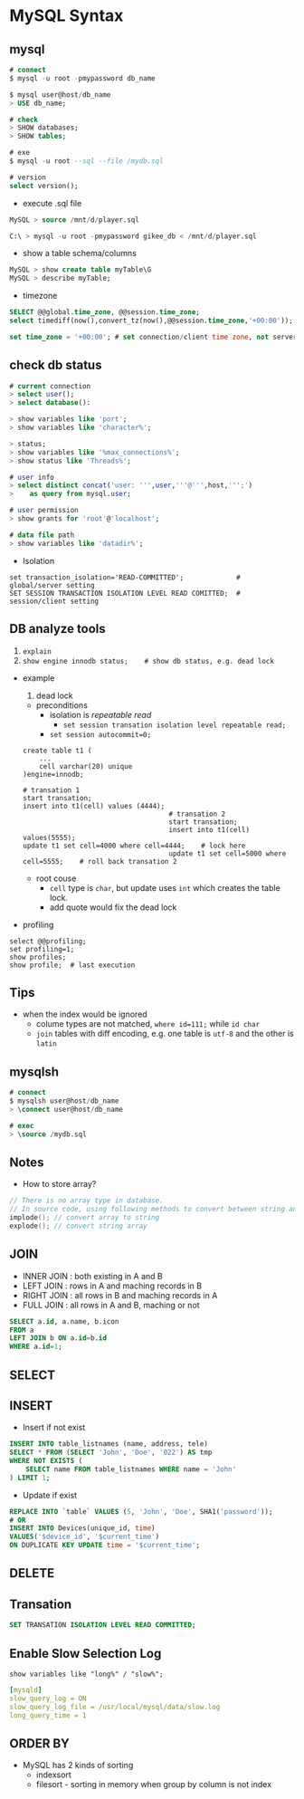 # MySQL Syntax 

## mysql

```SQL
# connect
$ mysql -u root -pmypassword db_name

$ mysql user@host/db_name
> USE db_name;

# check
> SHOW databases;
> SHOW tables;

# exe
$ mysql -u root --sql --file /mydb.sql

# version
select version();

```

* execute .sql file
```SQL
MySQL > source /mnt/d/player.sql

C:\ > mysql -u root -pmypassword gikee_db < /mnt/d/player.sql

```

* show a table schema/columns
```SQL
MySQL > show create table myTable\G
MySQL > describe myTable;
```


* timezone
```SQL
SELECT @@global.time_zone, @@session.time_zone;
select timediff(now(),convert_tz(now(),@@session.time_zone,'+00:00'));

set time_zone = '+00:00'; # set connection/client time zone, not server's
```

## check db status

```SQL
# current connection
> select user();
> select database():

> show variables like 'port';
> show variables like 'character%';

> status;
> show variables like '%max_connections%';
> show status like 'Threads%';

# user info
> select distinct concat('user: ''',user,'''@''',host,''';')
>    as query from mysql.user;

# user permission
> show grants for 'root'@'localhost';

# data file path
> show variables like 'datadir%';

```

* Isolation

```
set transaction_isolation='READ-COMMITTED';             # global/server setting
SET SESSION TRANSACTION ISOLATION LEVEL READ COMITTED;  # session/client setting
```

## DB analyze tools

1. `explain`
2. `show engine innodb status;    # show db status, e.g. dead lock`

* example
  1. dead lock 
    * preconditions
      * isolation is *repeatable read*
        * `set session transation isolation level repeatable read;`
      * `set session autocommit=0;`

    ```
    create table t1 (
    	...
    	cell varchar(20) unique
   	)engine=innodb;

   	# transation 1
   	start transation;
   	insert into t1(cell) values (4444);
   										# transation 2
   										start transation;
   										insert into t1(cell) values(5555);
   	update t1 set cell=4000 where cell=4444;	# lock here
   										update t1 set cell=5000 where cell=5555; 	# roll back transation 2
    ```
    * root couse
      * `cell` type is `char`, but update uses `int` which creates the table lock.
      * add quote would fix the dead lock

* profiling
```
select @@profiling;
set profiling=1;
show profiles;
show profile;  # last execution

```

## Tips

* when the index would be ignored
  * colume types are not matched, `where id=111;` while `id char`
  * `join` tables with diff encoding, e.g. one table is `utf-8` and the other is `latin`


## mysqlsh

```SQL
# connect
$ mysqlsh user@host/db_name
> \connect user@host/db_name

# exec
> \source /mydb.sql

```

## Notes

* How to store array?
```cpp
// There is no array type in database.
// In source code, using following methods to convert between string and array
implode(); // convert array to string
explode(); // convert string array
```

## JOIN

* INNER JOIN : both existing in A and B
* LEFT JOIN  : rows in A and maching records in B
* RIGHT JOIN : all rows in B and maching records in A
* FULL JOIN  : all rows in A and B, maching or not

```SQL
SELECT a.id, a.name, b.icon 
FROM a 
LEFT JOIN b ON a.id=b.id 
WHERE a.id=1;
```

## SELECT

## INSERT

* Insert if not exist
```SQL
INSERT INTO table_listnames (name, address, tele)
SELECT * FROM (SELECT 'John', 'Doe', '022') AS tmp
WHERE NOT EXISTS (
    SELECT name FROM table_listnames WHERE name = 'John'
) LIMIT 1;
```

* Update if exist
```SQL
REPLACE INTO `table` VALUES (5, 'John', 'Doe', SHA1('password')); 
# OR
INSERT INTO Devices(unique_id, time) 
VALUES('$device_id', '$current_time') 
ON DUPLICATE KEY UPDATE time = '$current_time';
```

## DELETE

## Transation

```SQL
SET TRANSATION ISOLATION LEVEL READ COMMITTED;
```

## Enable Slow Selection Log
`show variables like "long%" / "slow%";`

```yml
[mysqld]
slow_query_log = ON
slow_query_log_file = /usr/local/mysql/data/slow.log
long_query_time = 1
```

## ORDER BY

* MySQL has 2 kinds of sorting
  * indexsort
  * filesort - sorting in memory when group by column is not index

  